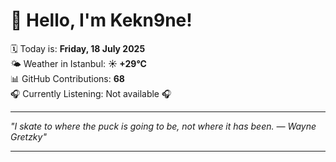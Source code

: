 # 👋 Hello, I'm Kekn9ne!

🗓️ Today is: **Friday, 18 July 2025**  
🌤️ Weather in Istanbul: **☀️   +29°C**  
📊 GitHub Contributions: **68**  
🎧 Currently Listening: Not available 🎧

---

_"I skate to where the puck is going to be, not where it has been. — *Wayne Gretzky*"_

---
